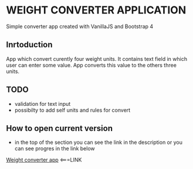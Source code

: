# WEIGHT CONVERTER APPLICATION
Simple converter app created with VanillaJS and Bootstrap 4
## Inrtoduction
App which convert curently four weight units. It contains text field in which user can enter some value. App converts this value to the others three units. 
## TODO

- validation for text input
- possibilty to add self units and rules for convert

## How to open current version

- in the top of the section you can see the link in the description or you can see progres in the link below

[Weight converter app](https://simon125.github.io/weight-converter-app/)  <===LINK 